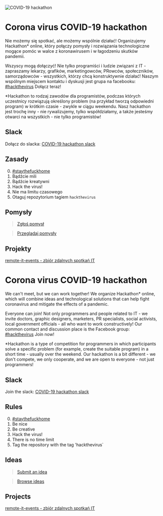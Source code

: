 ![COVID-19 hackathon](covid19.png) 

# Corona virus COVID-19 hackathon
Nie możemy się spotkać, ale możemy wspólnie działać!
Organizujemy Hackathon* online, który połączy pomysły i rozwiązania technologiczne mogące pomóc w walce z koronawirusem i w łagodzeniu skutków pandemii. 

Wszyscy mogą dołączyć! Nie tylko programiści i ludzie związani z IT - zapraszamy lekarzy,  grafików, marketingowców, PRowców, społeczników, samorządowców - wszystkich, którzy chcą konstruktywnie działać! Naszym wspólnym miejscem kontaktu i dyskusji jest grupa na facebooku: [#hackthevirus](https://www.facebook.com/groups/hackthevirus/)
Dołącz teraz!

*Hackathon to rodzaj zawodów dla programistów, podczas których uczestnicy rozwiązują określony problem (na przykład tworzą odpowiedni program) w krótkim czasie - zwykle w ciągu weekendu. Nasz hackathon jest trochę inny - nie rywalizujemy, tylko współdziałamy, a także jesteśmy otwarci na wszystkich - nie tylko programistów!


## Slack
Dołącz do slacka: [COVID-19 hackathon slack](https://join.slack.com/t/2019-ncov-hackathon/shared_invite/zt-ckubrfcx-PeBk8OgQuhE7ihNP8omQCg)

## Zasady
0. [#staythefuckhome](http://staythefuckhome.com)
1. Bądźcie mili
2. Bądźcie kreatywni
3. Hack the virus!
4. Nie ma limitu czasowego 
5. Otaguj repozytorium tagiem `hackthevirus`

## Pomysły
> [Zgłoś pomysł](https://docs.google.com/forms/d/e/1FAIpQLSe8mM1ggHnRRXkcebGBpSal0brssQkfnH2TN4pdypS-YuaL3Q/viewform?usp=sf_link)

> [Przeglądaj pomysły](https://docs.google.com/spreadsheets/d/13O3dfyvI2fd7xnFRjH3VIA1PDk36DLkdaHkoEAxFLJE/edit?usp=sharing)


## Projekty


[remote-it-events - zbiór zdalnych spotkań IT](https://github.com/dominika-zajac/Remote-it-events)


# Corona virus COVID-19 hackathon
We can't meet, but we can work together!
We organize Hackathon* online, which will combine ideas and technological solutions that can help fight coronavirus and mitigate the effects of a pandemic. 

Everyone can join! Not only programmers and people related to IT - we invite doctors, graphic designers, marketers, PR specialists, social activists, local government officials - all who want to work constructively! Our common contact and discussion place is the Facebook group: [#hackthevirus](https://www.facebook.com/groups/hackthevirus/)
Join now!

*Hackathon is a type of competition for programmers in which participants solve a specific problem (for example, create the suitable program) in a short time - usually over the weekend. Our hackathon is a bit different - we don't compete, we only cooperate, and we are open to everyone - not just programmers!


## Slack
Join the slack: [COVID-19 hackathon slack](https://join.slack.com/t/2019-ncov-hackathon/shared_invite/zt-ckubrfcx-PeBk8OgQuhE7ihNP8omQCg)

## Rules
0. [#staythefuckhome](http://staythefuckhome.com)
1. Be nice
2. Be creative
3. Hack the virus!
4. There is no time limit
5. Tag the repository with the tag 'hackthevirus`

## Ideas
> [Submit an idea](https://docs.google.com/forms/d/e/1FAIpQLSe8mM1ggHnRRXkcebGBpSal0brssQkfnH2TN4pdypS-YuaL3Q/viewform?usp=sf_link)

> [Browse ideas](https://docs.google.com/spreadsheets/d/13O3dfyvI2fd7xnFRjH3VIA1PDk36DLkdaHkoEAxFLJE/edit?usp=sharing)


## Projects

[remote-it-events - zbiór zdalnych spotkań IT](https://github.com/dominika-zajac/Remote-it-events)
